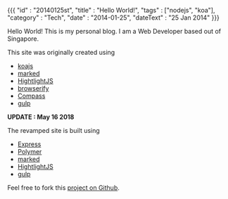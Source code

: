 {{{
    "id"       : "20140125st",
    "title"    : "Hello World!",
    "tags"     : ["nodejs", "koa"],
    "category" : "Tech",
    "date"     : "2014-01-25",
    "dateText" : "25 Jan 2014"
}}}

Hello World! This is my personal blog. I am a Web Developer based out of Singapore.

This site was originally created using
  - [koajs](http://koajs.com/)
  - [marked](https://npmjs.org/package/marked)
  - [HightlightJS](https://highlightjs.org/)
  - [browserify](http://browserify.org/)
  - [Compass](http://compass-style.org/)
  - [gulp](http://gulpjs.com)

__UPDATE : May 16 2018__

The revamped site is built using
  - [Express](https://expressjs.com/)
  - [Polymer](https://www.polymer-project.org)
  - [marked](https://npmjs.org/package/marked)
  - [HightlightJS](https://highlightjs.org/)
  - [gulp](http://gulpjs.com)

Feel free to fork this [project on Github](https://github.com/ezhilvendhan/vendhan_io).
